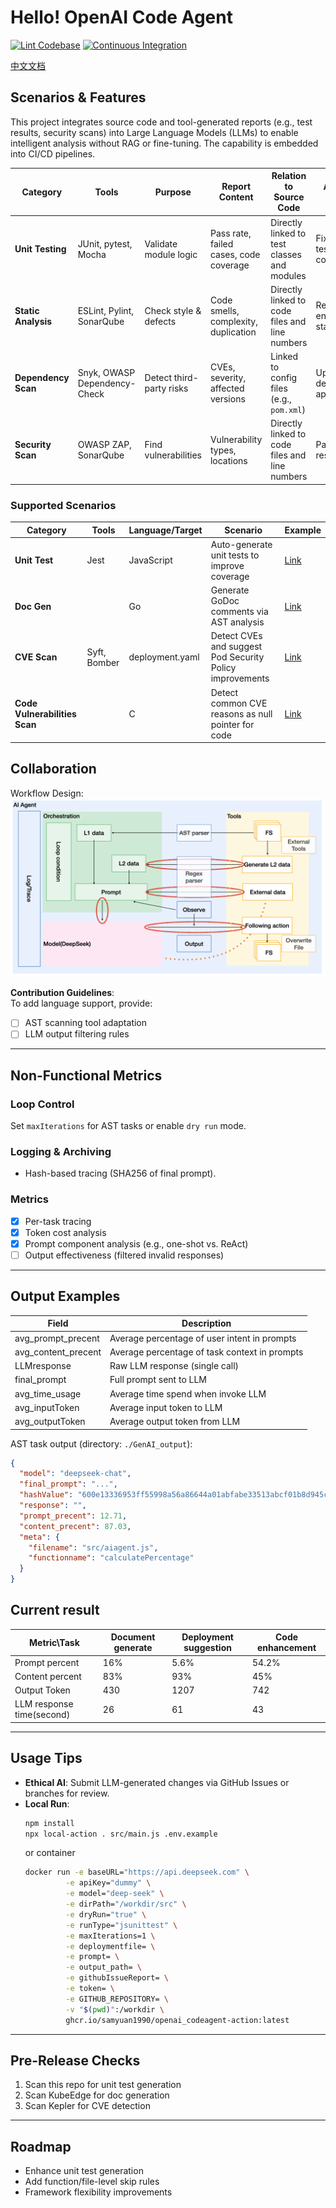 # Hello! OpenAI Code Agent

[![Lint Codebase](https://github.com/SamYuan1990/OpenAI_CodeAgent/actions/workflows/linter.yml/badge.svg)](https://github.com/SamYuan1990/OpenAI_CodeAgent/actions/workflows/linter.yml)
[![Continuous Integration](https://github.com/SamYuan1990/OpenAI_CodeAgent/actions/workflows/ci.yml/badge.svg)](https://github.com/SamYuan1990/OpenAI_CodeAgent/actions/workflows/ci.yml)

[中文文档](./README_zh.md)

## Scenarios & Features

This project integrates source code and tool-generated reports (e.g., test
results, security scans) into Large Language Models (LLMs) to enable intelligent
analysis without RAG or fine-tuning. The capability is embedded into CI/CD
pipelines.

| **Category**        | **Tools**                    | **Purpose**              | **Report Content**                     | **Relation to Source Code**                    | **Actions on Issues**              |
| ------------------- | ---------------------------- | ------------------------ | -------------------------------------- | ---------------------------------------------- | ---------------------------------- |
| **Unit Testing**    | JUnit, pytest, Mocha         | Validate module logic    | Pass rate, failed cases, code coverage | Directly linked to test classes and modules    | Fix failed tests, improve coverage |
| **Static Analysis** | ESLint, Pylint, SonarQube    | Check style & defects    | Code smells, complexity, duplication   | Directly linked to code files and line numbers | Refactor code, enforce standards   |
| **Dependency Scan** | Snyk, OWASP Dependency-Check | Detect third-party risks | CVEs, severity, affected versions      | Linked to config files (e.g., `pom.xml`)       | Upgrade dependencies, apply fixes  |
| **Security Scan**   | OWASP ZAP, SonarQube         | Find vulnerabilities     | Vulnerability types, locations         | Directly linked to code files and line numbers | Patch code, rescan                 |

### Supported Scenarios

| Category                      | Tools        | Language/Target | Scenario                                                 | Example                                                     |
| ----------------------------- | ------------ | --------------- | -------------------------------------------------------- | ----------------------------------------------------------- |
| **Unit Test**                 | Jest         | JavaScript      | Auto-generate unit tests to improve coverage             | [Link](./.github/workflows/ExampleJSunittestGenerate.yml)   |
| **Doc Gen**                   |              | Go              | Generate GoDoc comments via AST analysis                 | [Link](./.github/workflows/ExampleGODocGenerate.yml)        |
| **CVE Scan**                  | Syft, Bomber | deployment.yaml | Detect CVEs and suggest Pod Security Policy improvements | [Link](./.github/workflows/ExampleCVEToDeployment.yml)      |
| **Code Vulnerabilities Scan** |              | C               | Detect common CVE reasons as null pointer for code       | [Link](./.github/workflows/ExampleCVulnerabilitiesscan.yml) |

## Collaboration

Workflow Design:  
![OverAllDesign](./Design.png)

**Contribution Guidelines**:  
To add language support, provide:

- [ ] AST scanning tool adaptation
- [ ] LLM output filtering rules

---

## Non-Functional Metrics

### Loop Control

Set `maxIterations` for AST tasks or enable `dry run` mode.

### Logging & Archiving

- Hash-based tracing (SHA256 of final prompt).

### Metrics

- [x] Per-task tracing
- [x] Token cost analysis
- [x] Prompt component analysis (e.g., one-shot vs. ReAct)
- [ ] Output effectiveness (filtered invalid responses)

---

## Output Examples

| Field               | Description                                   |
| ------------------- | --------------------------------------------- |
| avg_prompt_precent  | Average percentage of user intent in prompts  |
| avg_content_precent | Average percentage of task context in prompts |
| LLMresponse         | Raw LLM response (single call)                |
| final_prompt        | Full prompt sent to LLM                       |
| avg_time_usage      | Average time spend when invoke LLM            |
| avg_inputToken      | Average input token to LLM                    |
| avg_outputToken     | Average output token from LLM                 |

AST task output (directory: `./GenAI_output`):

```json
{
  "model": "deepseek-chat",
  "final_prompt": "...",
  "hashValue": "600e13336953ff55998a56a86644a01abfabe33513abcf01b8d945c61664e0c2",
  "response": "",
  "prompt_precent": 12.71,
  "content_precent": 87.03,
  "meta": {
    "filename": "src/aiagent.js",
    "functionname": "calculatePercentage"
  }
}
```

## Current result

| Metric\Task               | Document generate | Deployment suggestion | Code enhancement |
| ------------------------- | ----------------- | --------------------- | ---------------- |
| Prompt percent            | 16%               | 5.6%                  | 54.2%            |
| Content percent           | 83%               | 93%                   | 45%              |
| Output Token              | 430               | 1207                  | 742              |
| LLM response time(second) | 26                | 61                    | 43               |

---

## Usage Tips

- **Ethical AI**: Submit LLM-generated changes via GitHub Issues or branches for
  review.
- **Local Run**:
  ```bash
  npm install
  npx local-action . src/main.js .env.example
  ```
  or container
  ```bash
  docker run -e baseURL="https://api.deepseek.com" \
           -e apiKey="dummy" \
           -e model="deep-seek" \
           -e dirPath="/workdir/src" \
           -e dryRun="true" \
           -e runType="jsunittest" \
           -e maxIterations=1 \
           -e deploymentfile= \
           -e prompt= \
           -e output_path= \
           -e githubIssueReport= \
           -e token= \
           -e GITHUB_REPOSITORY= \
           -v "$(pwd)":/workdir \
           ghcr.io/samyuan1990/openai_codeagent-action:latest
  ```

---

## Pre-Release Checks

1. Scan this repo for unit test generation
2. Scan KubeEdge for doc generation
3. Scan Kepler for CVE detection

---

## Roadmap

- Enhance unit test generation
- Add function/file-level skip rules
- Framework flexibility improvements
